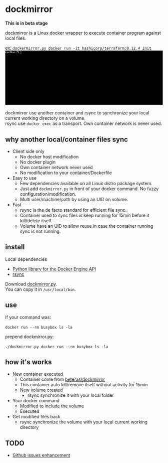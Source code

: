 # dockmirror

**This is in beta stage**

dockmirror is a Linux docker wrapper to execute container program against local files.  

ex: `dockermirror.py docker run -it hashicorp/terraform:0.12.4 init`
![Terraform example](https://raw.githubusercontent.com/beteras/dockmirror/master/assets/terraform_sample/example.gif)

dockmirror use another container and rsync to synchronize your local current working directory on a volume.  
rsync use `docker exec` as a transport. Own container network is never used.

## why another local/container files sync

- Client side only
    - No docker host modification
    - No docker plugin
    - Own container network never used
    - No modification to your container/Dockerfile
- Easy to use
    - Few dependencies available on all Linux distro package system.
    - Just add `dockmirror.py` in front of your docker command. No fuzzy configuration/modification.
    - Multi user/machine/path by using an UID on volume.
- Fast
    - rsync is the de facto standard for efficient file sync.
    - Container used to sync files is keep running for 15min before it kill/delete itself.
    - Volume have an UID to allow reuse in case the container running sync is not running.

## install

Local dependencies
 - [Python library for the Docker Engine API](https://github.com/docker/docker-py)
 - [rsync](https://rsync.samba.org/)

Download [dockmirror.py](https://raw.githubusercontent.com/beteras/dockmirror/master/dockmirror.py).  
You can copy it in `/usr/local/bin`.

## use

if your command was:

`docker run --rm busybox ls -la`

prepend dockmirror.py:

`./dockmirror.py docker run --rm busybox ls -la`

## how it's works

- New container executed
    - Container come from [beteras/dockmirror](https://hub.docker.com/r/beteras/dockmirror)
    - This container auto kill/remove itself without activity for 15min
    - New volume created
        - rsync synchronize it with your local folder
- Your docker command
    - Modified to include the volume
    - Executed
- Get modified files back
    - rsync synchronize the volume with your local current working directory

## TODO
- [Github issues enhancement](https://github.com/beteras/dockmirror/issues?q=is%3Aissue+is%3Aopen+label%3Aenhancement)
